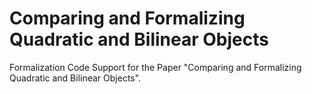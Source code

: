 # Comparing and Formalizing Quadratic and Bilinear Objects
Formalization Code Support for the Paper "Comparing and Formalizing Quadratic and Bilinear Objects".
